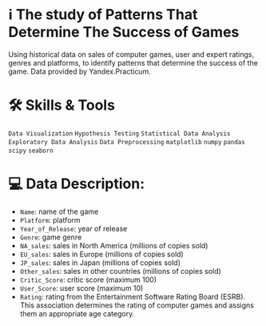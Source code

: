 # ℹ The study of Patterns That Determine The Success of Games

Using historical data on sales of computer games, user and expert ratings, genres and platforms, to identify patterns that determine the success of the game.
Data provided by Yandex.Practicum.

# 🛠 Skills & Tools

`Data Visualization`
`Hypothesis Testing`
`Statistical Data Analysis`
`Exploratory Data Analysis`
`Data Preprocessing`
`matplotlib` `numpy` `pandas` `scipy` `seaborn`

# 💻 Data Description:

-	`Name`: name of the game
-	`Platform`: platform
-	`Year_of_Release`: year of release
-	`Genre`: game genre
-	`NA_sales`: sales in North America (millions of copies sold)
-	`EU_sales`: sales in Europe (millions of copies sold)
-	`JP_sales`: sales in Japan (millions of copies sold)
-	`Other_sales`: sales in other countries (millions of copies sold)
-	`Critic_Score`: critic score (maximum 100)
-	`User_Score`: user score (maximum 10)
-	`Rating`: rating from the Entertainment Software Rating Board (ESRB). This association determines the rating of computer games and assigns them an appropriate age category.